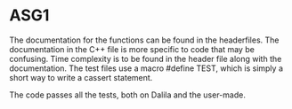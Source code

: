 # ASG1

The documentation for the functions can be found in the headerfiles. The documentation in the C++ file is more specific to code that may be confusing. Time complexity is to be found in the header file along with the documentation.
The test files use a macro #define TEST, which is simply a short way to write a cassert statement. 

The code passes all the tests, both on Dalila and the user-made.
